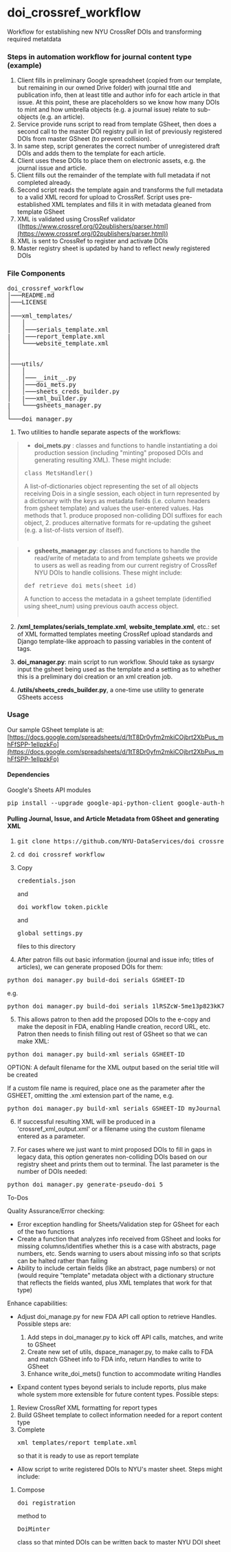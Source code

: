# doi_crossref_workflow
Workflow for establishing new NYU CrossRef DOIs and transforming required metatdata

### Steps in automation workflow for journal content type (example)

 1. Client fills in preliminary Google spreadsheet (copied from our template, but remaining in our owned Drive folder)  with journal title and publication info, then at least title and author info for each article in that issue. At this point, these are placeholders so we know how many DOIs to mint and how umbrella objects (e.g. a journal issue) relate to sub-objects (e.g. an article).
 2. Service provide runs script to read from template GSheet, then does a second call to the master DOI registry pull in list of previously registered DOIs from master GSheet (to prevent collision).
 3. In same step, script generates the correct number of unregistered draft DOIs and adds them to the template for each article.
 4. Client uses these DOIs to place them on electronic assets, e.g. the journal issue and article.
 6. Client fills out the remainder of the template with full metadata if not completed already.
 7. Second script reads the template again and transforms the full metadata to a valid XML record for upload to CrossRef. Script uses pre-established XML templates and fills it in with metadata gleaned from template GSheet
 8. XML is validated using CrossRef validator ([https://www.crossref.org/02publishers/parser.html](https://www.crossref.org/02publishers/parser.html))
 9. XML is sent to CrossRef to register and activate DOIs
 10. Master registry sheet is updated by hand to reflect newly registered DOIs

### File Components

<pre>
doi_crossref_workflow
│───README.md
│───LICENSE    
│
│───xml_templates/
│   │  
│   │───serials_template.xml
|   │───report_template.xml
│   └───website_template.xml
│   
│   
│───utils/
│   │
│   │───__init__.py   
│   │───doi_mets.py
│   │───sheets_creds_builder.py
│   |───xml_builder.py   
|   └───gsheets_manager.py
│
└───doi_manager.py
</pre>


 1. Two utilities to handle separate aspects of the workflows:
 
> 	- **doi_mets.py** : classes and functions to handle instantiating a doi production session (including "minting" proposed DOIs and generating resulting XML). These might include:
><pre>class MetsHandler()</pre>
>A list-of-dictionaries object representing the set of all  objects receiving Dois in a single session, each object in turn represented by a dictionary with the keys as metadata fields (i.e. column headers from gsheet template) and values the user-entered values. Has methods that 1. produce proposed non-colliding DOI suffixes for each object, 2. produces alternative formats for re-updating the gsheet (e.g. a list-of-lists version of itself).<br/><br/>
 	
>	- **gsheets_manager.py**: classes and functions to handle the read/write of metadata to and from template gsheets we provide to users as well as reading from our current registry of CrossRef NYU DOIs to handle collisions. These might include:
><pre>def retrieve_doi_mets(sheet_id)</pre>
>A function to access the metadata in a gsheet template (identified using sheet_num) using previous oauth access object. <br/><br/>
 	 	
 2. **/xml_templates/serials_template.xml**, **website_template.xml**, etc.: set of XML formatted templates meeting CrossRef upload standards and Django template-like approach to passing variables in the content of tags.

 3. **doi_manager.py**: main script to run workflow. Should take as sysargv input the gsheet being used as the template and a setting as to whether this is a preliminary doi creation or an xml creation job.

 4. **/utils/sheets_creds_builder.py**, a one-time use utility to generate GSheets access

### Usage

Our sample GSheet template is at: [https://docs.google.com/spreadsheets/d/1tT8Dr0yfm2mkiCOjbrt2XbPus_mhFfSPP-1eIlpzkFo](https://docs.google.com/spreadsheets/d/1tT8Dr0yfm2mkiCOjbrt2XbPus_mhFfSPP-1eIlpzkFo)

#### Dependencies

Google's Sheets API modules

<pre>pip install --upgrade google-api-python-client google-auth-httplib2 google-auth-oauthlib</pre>

#### Pulling Journal, Issue, and Article Metadata from GSheet and generating XML

1. <pre>git clone https://github.com/NYU-DataServices/doi_crossref_workflow.git</pre>

2. <pre>cd doi_crossref_workflow</pre>

3. Copy <pre>credentials.json</pre> and <pre>doi_workflow_token.pickle</pre> and <pre>global_settings.py</pre> files to this directory

4. After patron fills out basic information (journal and issue info; titles of articles), we can generate proposed DOIs for them:

<pre>python doi_manager.py build-doi serials GSHEET-ID</pre>

e.g.

<pre>python doi_manager.py build-doi serials 1lRSZcW-5me13p823kK7q_ow6cdZq1pw9-ohKENJ8N1k</pre>

5. This allows patron to then add the proposed DOIs to the e-copy and make the deposit in FDA, enabling Handle creation, record URL, etc. Patron then needs to finish filling out rest of GSheet so that we can make XML:

<pre>python doi_manager.py build-xml serials GSHEET-ID</pre>

OPTION: A default filename for the XML output based on the serial title will be created

If a custom file name is required, place one as the parameter after the GSHEET, omitting the .xml extension part of the name, e.g.

<pre>python doi_manager.py build-xml serials GSHEET-ID myJournal_vol10_issue1</pre>

6. If successful resulting XML will be produced in a 'crossref_xml_output.xml' or a filename using the custom filename entered as a parameter.

7. For cases where we just want to mint proposed DOIs to fill in gaps in legacy data, this option generates non-colliding DOIs based on our registry sheet and prints them out to terminal. The last parameter is the number of DOIs needed:

<pre>python doi_manager.py generate-pseudo-doi 5</pre>

To-Dos


Quality Assurance/Error checking:
 - Error exception handling for Sheets/Validation step for GSheet for each of the two functions
 - Create a function that analyzes info received from GSheet and looks for missing columns/identifies whether this is a case with abstracts, page numbers, etc. Sends warning to users about missing info so that scripts can be halted rather than failing
 - Ability to include certain fields (like an abstract, page numbers) or not (would require "template" metadata object with a dictionary structure that reflects the fields wanted, plus XML templates that work for that type)

Enhance capabilities:

 - Adjust doi_manage.py for new FDA API call option to retrieve Handles. Possible steps are:
    1. Add steps in doi_manager.py to kick off API calls, matches, and write to GSheet
    2. Create new set of utils, dspace_manager.py, to make calls to FDA and match GSheet info to FDA info, return Handles to write to GSheet
    3. Enhance write_doi_mets() function to accommodate writing Handles

 - Expand content types beyond serials to include reports, plus make whole system more extensible for future content types. Possible steps:
 1. Review CrossRef XML formatting for report types
 2. Build GSheet template to collect information needed for a report content type
 3. Complete <pre>xml_templates/report_template.xml</pre> so that it is ready to use as report template


 - Allow script to write registered DOIs to NYU's master sheet. Steps might include: 
  1. Compose <pre>doi_registration</pre> method to <pre>DoiMinter</pre> class so that minted DOIs can be written back to master NYU DOI sheet
 